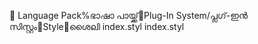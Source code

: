       Language Pack%   ഭാഷാ പായ്ക്ക്   Plug-In System/   പ്ലഗ്-ഇൻ സിസ്റ്റം   Style   ശൈലി
   index.styl
   index.styl